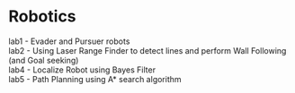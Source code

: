 # Robotics

lab1 - Evader and Pursuer robots<br/>
lab2 - Using Laser Range Finder to detect lines and perform Wall Following (and Goal seeking)<br/>
lab4 - Localize Robot using Bayes Filter<br/>
lab5 - Path Planning using A* search algorithm
